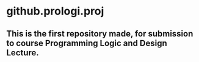 # github.prologi.proj
## This is the first repository made, for submission to course Programming Logic and Design Lecture. 
